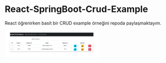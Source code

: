 # React-SpringBoot-Crud-Example
React öğrenirken basit bir CRUD example örneğini repoda paylaşmaktayım.

<img src="https://github.com/umiitkose/React-SpringBoot-Crud-Example/blob/main/images/anasayfa.png" width="300" heigth="350"/>
